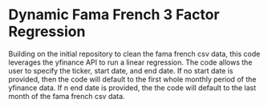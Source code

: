# Dynamic Fama French 3 Factor Regression

Building on the initial repository to clean the fama french csv data, this code leverages the yfinance API to run a linear regression. The code allows the user to specify the ticker, start date, and end date. If no start date is provided, then the code will default to the first whole monthly period of the yfinance data. If n end date is provided, the the code will default to the last month of the fama french csv data. 

